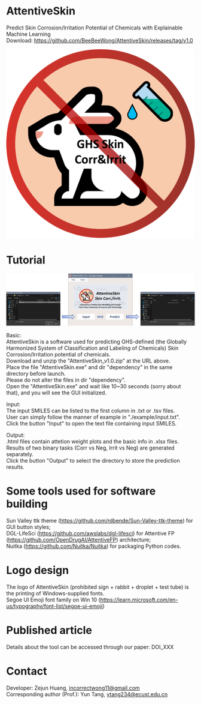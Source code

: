 # AttentiveSkin
Predict Skin Corrosion/Irritation Potential of Chemicals with Explainable Machine Learning  
Download: https://github.com/BeeBeeWong/AttentiveSkin/releases/tag/v1.0  
  
  
  
  
![alt text](https://github.com/BeeBeeWong/AttentiveSkin/blob/main/dependency/icon/startup.png)


# Tutorial
![alt text](https://github.com/BeeBeeWong/AttentiveSkin/blob/main/example/how_to_use.png)  
  
  
Basic:  
AttentiveSkin is a software used for predicting GHS-defined (the Globally Harmonized System of Classification and Labeling of Chemicals) Skin Corrosion/Irritation potential of chemicals.  
Download and unzip the "AttentiveSkin_v1.0.zip" at the URL above.  
Place the file "AttentiveSkin.exe" and dir "dependency" in the same directory before launch.  
Please do not alter the files in dir "dependency".  
Open the "AttentiveSkin.exe" and wait like 10~30 seconds (sorry about that), and you will see the GUI initialized.  
  
Input:  
The input SMILES can be listed to the first column in .txt or .tsv files.  
User can simply follow the manner of example in "./example/input.txt".  
Click the button "Input" to open the text file containing input SMILES.  
  
Output:  
.html files contain attetion weight plots and the basic info in .xlsx files.  
Results of two binary tasks (Corr vs Neg, Irrit vs Neg) are generated separately.  
Click the button "Output" to select the directory to store the prediction results.


# Some tools used for software building
Sun Valley ttk theme (https://github.com/rdbende/Sun-Valley-ttk-theme) for GUI button styles;  
DGL-LifeSci (https://github.com/awslabs/dgl-lifesci) for Attentive FP (https://github.com/OpenDrugAI/AttentiveFP) architecture;  
Nuitka (https://github.com/Nuitka/Nuitka) for packaging Python codes.


# Logo design
The logo of AttentiveSkin (prohibited sign + rabbit + droplet + test tube) is the printing of Windows-supplied fonts.  
Segoe UI Emoji font family on Win 10 (https://learn.microsoft.com/en-us/typography/font-list/segoe-ui-emoji)


# Published article
Details about the tool can be accessed through our paper: DOI_XXX


# Contact
Developer: Zejun Huang, incorrectwong11@gmail.com  
Corresponding author (Prof.): Yun Tang, ytang234@ecust.edu.cn
